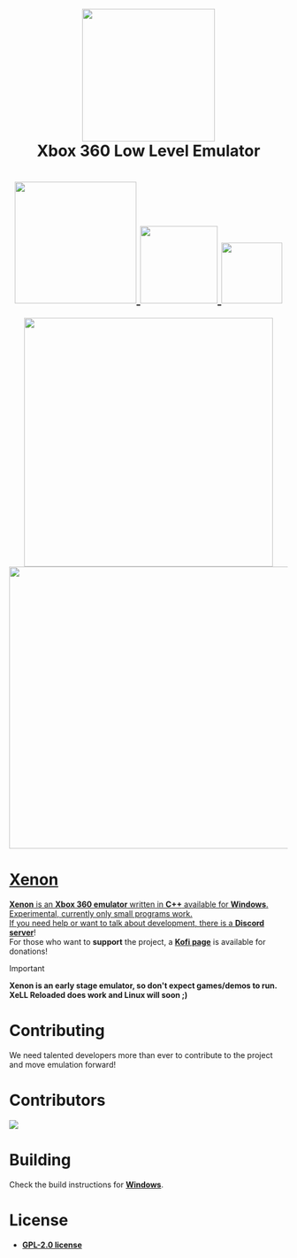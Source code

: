 <h1 align="center">
  <br>
  <a href="https://discord.gg/TDvbdXRRQ6"><img src="https://github.com/xenon-emu/Xenon/blob/main/Xenon/images/Xenon.png" width="240"></a>
  <br>
  <b>Xbox 360 Low Level Emulator</b>
  <br>
</h1>

<h1 align="center">
 <a href="https://discord.gg/TDvbdXRRQ6">
        <img src="https://img.shields.io/discord/1289565618957193217?color=5865F2&label=Xenon Discord&logo=Discord&logoColor=white" width="220">
 <a href="https://github.com/xenon-emu/Xenon/actions/workflows/build.yml">
        <img src="https://github.com/xenon-emu/Xenon/actions/workflows/build.yml/badge.svg" width="140">
 <a href="https://github.com/xenon-emu/Xenon/stargazers">
        <img src="https://img.shields.io/github/stars/xenon-emu/Xenon" width="110">
</h1>

<p align="center">
  <a href="https://discord.gg/TDvbdXRRQ6">
  <img src="https://github.com/xenon-emu/Xenon/blob/main/Docs/screenshots/Xell_Reloaded.png" width="450">
  <img src="https://github.com/xenon-emu/Xenon/blob/main/Docs/screenshots/WinDBG.png" width="510">
</p>

# Xenon
**Xenon** is an **Xbox 360 emulator** written in **C++** available for **Windows**.\
Experimental, currently only small programs work.\
If you need help or want to talk about development, there is a [**Discord server**](https://discord.gg/TDvbdXRRQ6)!\
For those who want to **support** the project, a [**Kofi page**](https://ko-fi.com/bitsh1ft3r) is available for donations!

> [!IMPORTANT]
> **Xenon is an early stage emulator, so don't expect games/demos to run.**\
> **XeLL Reloaded does work and Linux will soon ;)**

# Contributing
We need talented developers more than ever to contribute to the project and move emulation forward!

# Contributors
<a href="https://github.com/xenon-emu/Xenon/graphs/contributors">
  <img src="https://contrib.rocks/image?repo=xenon-emu/Xenon&max=15">
</a>

# Building
Check the build instructions for [**Windows**](https://github.com/xenon-emu/Xenon/blob/main/Docs/Building/building-windows.md).

# License
- [**GPL-2.0 license**](https://github.com/xenon-emu/Xenon/blob/main/LICENSE)
